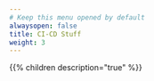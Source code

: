 ```yaml
---
# Keep this menu opened by default
alwaysopen: false
title: CI-CD Stuff
weight: 3
---
```

{{% children description="true"   %}}